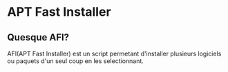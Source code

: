# APT Fast Installer 
## Quesque AFI?
AFI(APT Fast Installer) est un script permetant d'installer plusieurs logiciels ou paquets d'un seul coup en les selectionnant.

